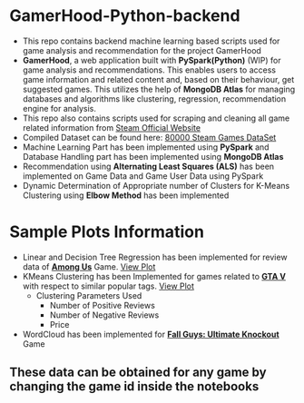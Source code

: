 # GamerHood-Python-backend

  - This repo contains backend machine learning based scripts used for game analysis and recommendation for the project GamerHood
  - **GamerHood**, a web application built with **PySpark(Python)** (WIP) for game analysis and recommendations. This enables users to access game information and related content and, based on their behaviour, get suggested games. This utilizes the help of **MongoDB Atlas** for managing databases and algorithms like clustering, regression, recommendation engine for analysis. 
  - This repo also contains scripts used for scraping and cleaning all game related information from [Steam Official Website](https://store.steampowered.com/)
  - Compiled Dataset can be found here: [80000 Steam Games DataSet](https://www.kaggle.com/deepann/80000-steam-games-dataset)
  - Machine Learning Part has been implemented using **PySpark** and Database Handling part has been implemented using **MongoDB Atlas**
  - Recommendation using **Alternating Least Squares (ALS)** has been implemented on Game Data and Game User Data using PySpark
  - Dynamic Determination of Appropriate number of Clusters for K-Means Clustering using **Elbow Method** has been implemented
  
# Sample Plots Information
  
  - Linear and Decision Tree Regression has been implemented for review data of [**Among Us**](https://store.steampowered.com/app/945360/Among_Us/) Game. [View Plot](https://htmlpreview.github.io/?https://github.com/DeepanNarayanaMoorthy/GamerHood-Python-backend/blob/main/samples%20of%20generated%20plots/kmeans_plot.html)
  - KMeans Clustering has been Implemented for games related to [**GTA V**](https://store.steampowered.com/app/271590/Grand_Theft_Auto_V/) with respect to similar popular tags. [View Plot](https://htmlpreview.github.io/?https://github.com/DeepanNarayanaMoorthy/GamerHood-Python-backend/blob/main/samples%20of%20generated%20plots/final_regression.html)
    - Clustering Parameters Used
      - Number of Positive Reviews
      - Number of Negative Reviews
      - Price
  - WordCloud has been implemented for [**Fall Guys: Ultimate Knockout**](https://store.steampowered.com/app/1097150/Fall_Guys_Ultimate_Knockout/) Game

## These data can be obtained for any game by changing the game id inside the notebooks
 
